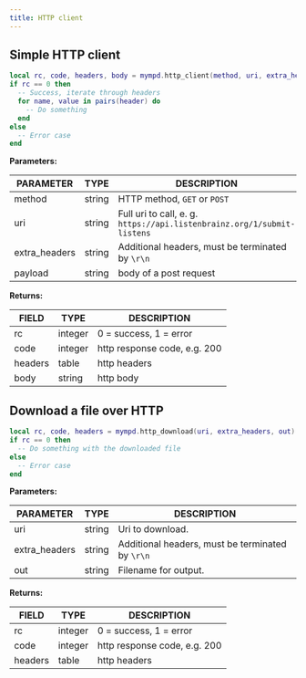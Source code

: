 ```yaml
---
title: HTTP client
---
```


## Simple HTTP client

```lua
local rc, code, headers, body = mympd.http_client(method, uri, extra_headers, payload)
if rc == 0 then
  -- Success, iterate through headers
  for name, value in pairs(header) do
    -- Do something
  end
else
  -- Error case
end
```

**Parameters:**

| PARAMETER | TYPE | DESCRIPTION |
| --------- | ---- | ----------- |
| method | string | HTTP method, `GET` or `POST` |
| uri | string | Full uri to call, e. g. `https://api.listenbrainz.org/1/submit-listens` |
| extra_headers | string | Additional headers, must be terminated by `\r\n` |
| payload | string | body of a post request |

**Returns:**

| FIELD | TYPE | DESCRIPTION |
| ----- | ---- | ----------- |
| rc | integer | 0 = success, 1 = error |
| code | integer | http response code, e.g. 200 |
| headers | table | http headers |
| body | string | http body |

## Download a file over HTTP

```lua
local rc, code, headers = mympd.http_download(uri, extra_headers, out)
if rc == 0 then
  -- Do something with the downloaded file
else
  -- Error case
end
```

**Parameters:**

| PARAMETER | TYPE | DESCRIPTION |
| --------- | ---- | ----------- |
| uri | string | Uri to download. |
| extra_headers | string | Additional headers, must be terminated by `\r\n` |
| out | string | Filename for output. |

**Returns:**

| FIELD | TYPE | DESCRIPTION |
| ----- | ---- | ----------- |
| rc | integer | 0 = success, 1 = error |
| code | integer | http response code, e.g. 200 |
| headers | table | http headers |
